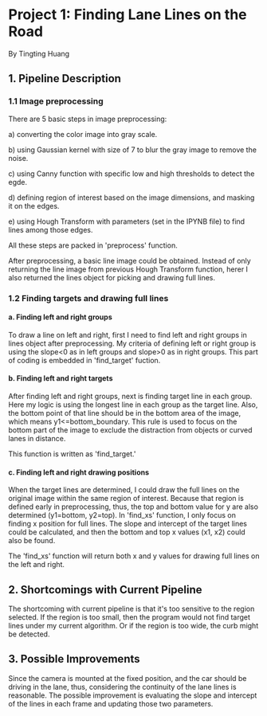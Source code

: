 # **Project 1: Finding Lane Lines on the Road** 

By Tingting Huang

## 1. Pipeline Description

### 1.1 Image preprocessing

There are 5 basic steps in image preprocessing:

a) converting the color image into gray scale. 

b) using Gaussian kernel with size of 7 to blur the gray image to remove the noise. 

c) using Canny function with specific low and high thresholds to detect the egde.

d) defining region of interest based on the image dimensions, and masking it on the edges.

e) using Hough Transform with parameters (set in the IPYNB file) to find lines among those edges.

All these steps are packed in 'preprocess' function.

After preprocessing, a basic line image could be obtained. Instead of only returning the line image from previous Hough Transform function, herer I also returned the lines object for picking and drawing full lines.

### 1.2 Finding targets and drawing full lines

#### a. Finding left and right groups

To draw a line on left and right, first I need to find left and right groups in lines object after preprocessing. My criteria of defining left or right group is using the slope<0 as in left groups and slope>0 as in right groups. This part of coding is embedded in 'find_target' fuction.

#### b. Finding left and right targets

After finding left and right groups, next is finding target line in each group. Here my logic is using the longest line in each group as the target line. Also, the bottom point of that line should be in the bottom area of the image, which means y1<=bottom_boundary. This rule is used to focus on the bottom part of the image to exclude the distraction from objects or curved lanes in distance.

This function is written as 'find_target.'

#### c. Finding left and right drawing positions

When the target lines are determined, I could draw the full lines on the original image within the same region of interest. Because that region is defined early in preprocessing, thus, the top and bottom value for y are also determined (y1=bottom, y2=top). In 'find_xs' function, I only focus on finding x position for full lines. The slope and intercept of the target lines could be calculated, and then the bottom and top x values (x1, x2) could also be found.

The 'find_xs' function will return both x and y values for drawing full lines on the left and right.

## 2. Shortcomings with Current Pipeline

The shortcoming with current pipeline is that it's too sensitive to the region selected. If the region is too small, then the program would not find target lines under my current algorithm. Or if the region is too wide, the curb might be detected.

## 3. Possible Improvements

Since the camera is mounted at the fixed position, and the car should be driving in the lane, thus, considering the continuity of the lane lines is reasonable. The possible improvement is evaluating the slope and intercept of the lines in each frame and updating those two parameters.
